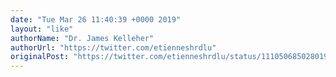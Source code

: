 ```yaml
---
date: "Tue Mar 26 11:40:39 +0000 2019"
layout: "like"
authorName: "Dr. James Kelleher"
authorUrl: "https://twitter.com/etienneshrdlu"
originalPost: "https://twitter.com/etienneshrdlu/status/1110506850280194049"
---
```

